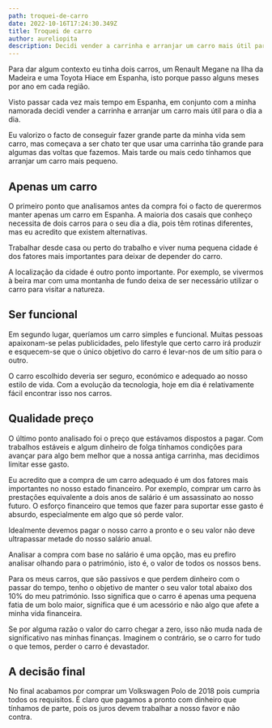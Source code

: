 ```yaml
---
path: troquei-de-carro
date: 2022-10-16T17:24:30.349Z
title: Troquei de carro
author: aureliopita
description: Decidi vender a carrinha e arranjar um carro mais útil para o dia a dia.
---
```

Para dar algum contexto eu tinha dois carros, um Renault Megane na Ilha da Madeira e uma Toyota Hiace em Espanha, isto porque passo alguns meses por ano em cada região. 

Visto passar cada vez mais tempo em Espanha, em conjunto com a minha namorada decidi vender a carrinha e arranjar um carro mais útil para o dia a dia.

Eu valorizo o facto de conseguir fazer grande parte da minha vida sem carro, mas começava a ser chato ter que usar uma carrinha tão grande para algumas das voltas que fazemos. Mais tarde ou mais cedo tínhamos que arranjar um carro mais pequeno.

## Apenas um carro

O primeiro ponto que analisamos antes da compra foi o facto de querermos manter apenas um carro em Espanha. A maioria dos casais que conheço necessita de dois carros para o seu dia a dia, pois têm rotinas diferentes, mas eu acredito que existem alternativas.

Trabalhar desde casa ou perto do trabalho e viver numa pequena cidade é dos fatores mais importantes para deixar de depender do carro.

A localização da cidade é outro ponto importante. Por exemplo, se vivermos à beira mar com uma montanha de fundo deixa de ser necessário utilizar o carro para visitar a natureza.

## Ser funcional

Em segundo lugar, queríamos um carro simples e funcional. Muitas pessoas apaixonam-se pelas publicidades, pelo lifestyle que certo carro irá produzir e esquecem-se que o único objetivo do carro é levar-nos de um sítio para o outro.

O carro escolhido deveria ser seguro, económico e adequado ao nosso estilo de vida. Com a evolução da tecnologia, hoje em dia é relativamente fácil encontrar isso nos carros.

## Qualidade preço

O último ponto analisado foi o preço que estávamos dispostos a pagar. Com trabalhos estáveis e algum dinheiro de folga tínhamos condições para avançar para algo bem melhor que a nossa antiga carrinha, mas decidimos limitar esse gasto.

Eu acredito que a compra de um carro adequado é um dos fatores mais importantes no nosso estado financeiro. Por exemplo, comprar um carro às prestações equivalente a dois anos de salário é um assassinato ao nosso futuro. O esforço financeiro que temos que fazer para suportar esse gasto é absurdo, especialmente em algo que só perde valor.

Idealmente devemos pagar o nosso carro a pronto e o seu valor não deve ultrapassar metade do nosso salário anual.

Analisar a compra com base no salário é uma opção, mas eu prefiro analisar olhando para o património, isto é, o valor de todos os nossos bens.

Para os meus carros, que são passivos e que perdem dinheiro com o passar do tempo, tenho o objetivo de manter o seu valor total abaixo dos 10% do meu património. Isso significa que o carro é apenas uma pequena fatia de um bolo maior, significa que é um acessório e não algo que afete a minha vida financeira.

Se por alguma razão o valor do carro chegar a zero, isso não muda nada de significativo nas minhas finanças. Imaginem o contrário, se o carro for tudo o que temos, perder o carro é devastador.

## A decisão final

No final acabamos por comprar um Volkswagen Polo de 2018 pois cumpria todos os requisitos. É claro que pagamos a pronto com dinheiro que tínhamos de parte, pois os juros devem trabalhar a nosso favor e não contra.
